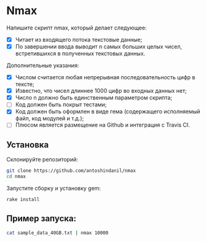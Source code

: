 # Nmax

Напишите скрипт nmax, который делает следующее: 

- [x] Читает из входящего потока текстовые данные; 
- [x] По завершении ввода выводит n самых больших целых чисел, встретившихся в полученных текстовых данных. 

Дополнительные указания: 
- [x] Числом считается любая непрерывная последовательность цифр в тексте; 
- [x] Известно, что чисел длиннее 1000 цифр во входных данных нет; 
- [x] Число n должно быть единственным параметром скрипта; 
- [ ] Код должен быть покрыт тестами;
- [x] Код должен быть оформлен в виде гема (содержащего исполняемый файл, код модулей и т.д.); 
- [ ] Плюсом является размещение на Github и интеграция с Travis CI.

## Установка

Склонируйте репозиторий:

```bash
git clone https://github.com/antoshindanil/nmax
cd nmax
```

Запустите сборку и установку gem:

```bash
rake install
```

## Пример запуска: 

```bash
cat sample_data_40GB.txt | nmax 10000
```
